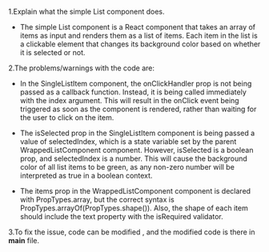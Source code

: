 1.Explain what the simple List component does.

* The simple List component is a React component that takes an array of items as input and renders them as a list of items. Each item in the list is a clickable element that changes its background color based on whether it is selected or not.

2.The problems/warnings with the code are:

* In the SingleListItem component, the onClickHandler prop is not being passed as a callback function. Instead, it is being called immediately with the index argument. This will result in the onClick event being triggered as soon as the component is rendered, rather than waiting for the user to click on the item.
 
* The isSelected prop in the SingleListItem component is being passed a value of selectedIndex, which is a state variable set by the parent WrappedListComponent component.  However, isSelected is a boolean prop, and selectedIndex is a number. This will cause the background color of all list items to be green, as any non-zero number will be interpreted as true in a boolean context.
 
* The items prop in the WrappedListComponent component is declared with PropTypes.array, but the correct syntax is PropTypes.arrayOf(PropTypes.shape()). Also, the shape of each item should include the text property with the isRequired validator.

3.To fix the issue, code can be modified , and the modified code is there in **main** file.
